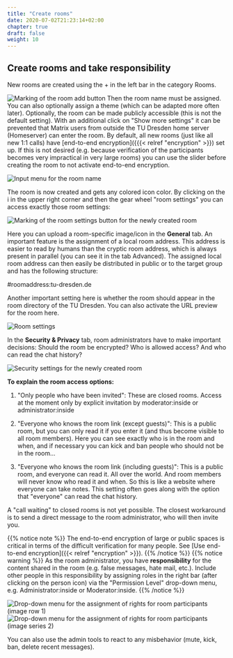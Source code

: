 ```yaml
---
title: "Create rooms"
date: 2020-07-02T21:23:14+02:00
chapter: true
draft: false
weight: 10
---
```

## Create rooms and take responsibility

New rooms are created using the + in the left bar in the category Rooms.

![Marking of the room add button](/images/01_Rooms_en.png)
Then the room name must be assigned. You can also optionally assign a theme (which can be adapted more often later). Optionally, the room can be made publicly accessible (this is not the default setting). With an additional click on "Show more settings" it can be prevented that Matrix users from outside the TU Dresden home server (Homeserver) can enter the room. By default, all new rooms (just like all new 1:1 calls) have [end-to-end encryption]({{{< relref "encryption" >}}) set up. If this is not desired (e.g. because verification of the participants becomes very impractical in very large rooms) you can use the slider before creating the room to not activate end-to-end encryption.

![Input menu for the room name](/images/02_Rooms_en.png)

The room is now created and gets any colored icon color. By clicking on the i in the upper right corner and then the gear wheel "room settings" you can access exactly those room settings:

![Marking of the room settings button for the newly created room](/images/03_Rooms_en.png)

Here you can upload a room-specific image/icon in the **General** tab. An important feature is the assignment of a local room address. This address is easier to read by humans than the cryptic room address, which is always present in parallel (you can see it in the tab Advanced). The assigned local room address can then easily be distributed in public or to the target group and has the following structure:

#roomaddress:tu-dresden.de

Another important setting here is whether the room should appear in the room directory of the TU Dresden. You can also activate the URL preview for the room here.

![Room settings](/images/04_Rooms_en.png)

In the **Security & Privacy** tab, room administrators have to make important decisions: Should the room be encrypted? Who is allowed access? And who can read the chat history?

![Security settings for the newly created room](/images/05_Rooms_en.png)

**To explain the room access options:**

1. "Only people who have been invited": These are closed rooms. Access at the moment only by explicit invitation by moderator:inside or administrator:inside
2) "Everyone who knows the room link (except guests)": This is a public room, but you can only read it if you enter it (and thus become visible to all room members). Here you can see exactly who is in the room and when, and if necessary you can kick and ban people who should not be in the room...
3. "Everyone who knows the room link (including guests)": This is a public room, and everyone can read it. All over the world. And room members will never know who read it and when. So this is like a website where everyone can take notes. This setting often goes along with the option that "everyone" can read the chat history.

A "call waiting" to closed rooms is not yet possible. The closest workaround is to send a direct message to the room administrator, who will then invite you.

{{% notice note %}}
The end-to-end encryption of large or public spaces is critical in terms of the difficult verification for many people. See [Use end-to-end encryption]({{< relref "encryption" >}}).
{{% /notice %}}
{{% notice warning %}}
As the room administrator, you have **responsibility** for the content shared in the room (e.g. false messages, hate mail, etc.). Include other people in this responsibility by assigning roles in the right bar (after clicking on the person icon) via the "Permission Level" drop-down menu, e.g. Administrator:inside or Moderator:inside.
{{% /notice %}}

![Drop-down menu for the assignment of rights for room participants (image row 1)](/images/06_Users-Permissions-1_en.png)
![Drop-down menu for the assignment of rights for room participants (image series 2)](/images/06_Users-Permissions-2_en.png)

You can also use the admin tools to react to any misbehavior (mute, kick, ban, delete recent messages).



